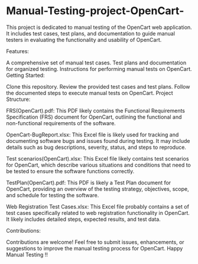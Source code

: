 # Manual-Testing-project-OpenCart-
This project is dedicated to manual testing of the OpenCart web application. It includes test cases, test plans, and documentation to guide manual testers in evaluating the functionality and usability of OpenCart.

Features:

A comprehensive set of manual test cases.
Test plans and documentation for organized testing.
Instructions for performing manual tests on OpenCart.
Getting Started:

Clone this repository.
Review the provided test cases and test plans.
Follow the documented steps to execute manual tests on OpenCart.
Project Structure:

FRS(OpenCart).pdf: This PDF likely contains the Functional Requirements Specification (FRS) document for OpenCart, outlining the functional and non-functional requirements of the software.

OpenCart-BugReport.xlsx: This Excel file is likely used for tracking and documenting software bugs and issues found during testing. It may include details such as bug descriptions, severity, status, and steps to reproduce.

Test scenarios(OpenCart).xlsx: This Excel file likely contains test scenarios for OpenCart, which describe various situations and conditions that need to be tested to ensure the software functions correctly.

TestPlan(OpenCart).pdf: This PDF is likely a Test Plan document for OpenCart, providing an overview of the testing strategy, objectives, scope, and schedule for testing the software.

Web Registration Test Cases.xlsx: This Excel file probably contains a set of test cases specifically related to web registration functionality in OpenCart. It likely includes detailed steps, expected results, and test data.

Contributions:

Contributions are welcome! Feel free to submit issues, enhancements, or suggestions to improve the manual testing process for OpenCart. Happy Manual Testing !!
